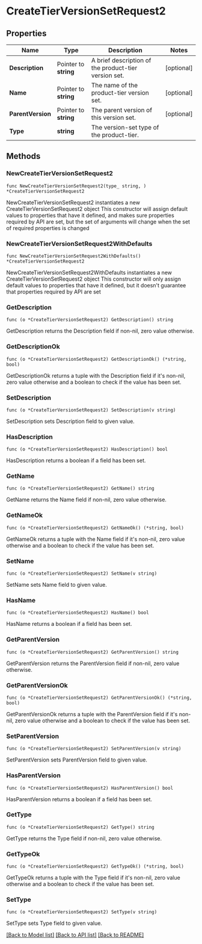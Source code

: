 # CreateTierVersionSetRequest2

## Properties

Name | Type | Description | Notes
------------ | ------------- | ------------- | -------------
**Description** | Pointer to **string** | A brief description of the product-tier version set. | [optional] 
**Name** | Pointer to **string** | The name of the product-tier version set. | [optional] 
**ParentVersion** | Pointer to **string** | The parent version of this version set. | [optional] 
**Type** | **string** | The version-set type of the product-tier. | 

## Methods

### NewCreateTierVersionSetRequest2

`func NewCreateTierVersionSetRequest2(type_ string, ) *CreateTierVersionSetRequest2`

NewCreateTierVersionSetRequest2 instantiates a new CreateTierVersionSetRequest2 object
This constructor will assign default values to properties that have it defined,
and makes sure properties required by API are set, but the set of arguments
will change when the set of required properties is changed

### NewCreateTierVersionSetRequest2WithDefaults

`func NewCreateTierVersionSetRequest2WithDefaults() *CreateTierVersionSetRequest2`

NewCreateTierVersionSetRequest2WithDefaults instantiates a new CreateTierVersionSetRequest2 object
This constructor will only assign default values to properties that have it defined,
but it doesn't guarantee that properties required by API are set

### GetDescription

`func (o *CreateTierVersionSetRequest2) GetDescription() string`

GetDescription returns the Description field if non-nil, zero value otherwise.

### GetDescriptionOk

`func (o *CreateTierVersionSetRequest2) GetDescriptionOk() (*string, bool)`

GetDescriptionOk returns a tuple with the Description field if it's non-nil, zero value otherwise
and a boolean to check if the value has been set.

### SetDescription

`func (o *CreateTierVersionSetRequest2) SetDescription(v string)`

SetDescription sets Description field to given value.

### HasDescription

`func (o *CreateTierVersionSetRequest2) HasDescription() bool`

HasDescription returns a boolean if a field has been set.

### GetName

`func (o *CreateTierVersionSetRequest2) GetName() string`

GetName returns the Name field if non-nil, zero value otherwise.

### GetNameOk

`func (o *CreateTierVersionSetRequest2) GetNameOk() (*string, bool)`

GetNameOk returns a tuple with the Name field if it's non-nil, zero value otherwise
and a boolean to check if the value has been set.

### SetName

`func (o *CreateTierVersionSetRequest2) SetName(v string)`

SetName sets Name field to given value.

### HasName

`func (o *CreateTierVersionSetRequest2) HasName() bool`

HasName returns a boolean if a field has been set.

### GetParentVersion

`func (o *CreateTierVersionSetRequest2) GetParentVersion() string`

GetParentVersion returns the ParentVersion field if non-nil, zero value otherwise.

### GetParentVersionOk

`func (o *CreateTierVersionSetRequest2) GetParentVersionOk() (*string, bool)`

GetParentVersionOk returns a tuple with the ParentVersion field if it's non-nil, zero value otherwise
and a boolean to check if the value has been set.

### SetParentVersion

`func (o *CreateTierVersionSetRequest2) SetParentVersion(v string)`

SetParentVersion sets ParentVersion field to given value.

### HasParentVersion

`func (o *CreateTierVersionSetRequest2) HasParentVersion() bool`

HasParentVersion returns a boolean if a field has been set.

### GetType

`func (o *CreateTierVersionSetRequest2) GetType() string`

GetType returns the Type field if non-nil, zero value otherwise.

### GetTypeOk

`func (o *CreateTierVersionSetRequest2) GetTypeOk() (*string, bool)`

GetTypeOk returns a tuple with the Type field if it's non-nil, zero value otherwise
and a boolean to check if the value has been set.

### SetType

`func (o *CreateTierVersionSetRequest2) SetType(v string)`

SetType sets Type field to given value.



[[Back to Model list]](../README.md#documentation-for-models) [[Back to API list]](../README.md#documentation-for-api-endpoints) [[Back to README]](../README.md)


